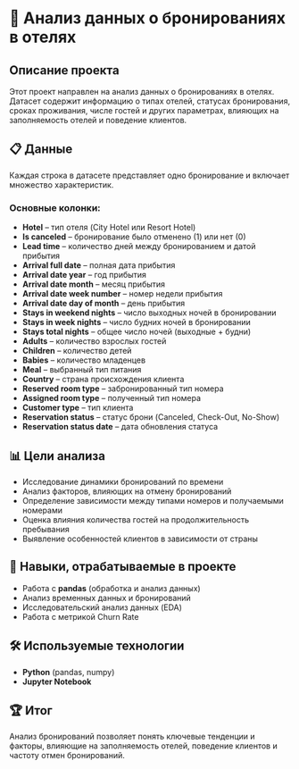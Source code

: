 # 🏨 Анализ данных о бронированиях в отелях

## Описание проекта
Этот проект направлен на анализ данных о бронированиях в отелях. Датасет содержит информацию о типах отелей, статусах бронирования, сроках проживания, числе гостей и других параметрах, влияющих на заполняемость отелей и поведение клиентов.

## 📋 Данные
Каждая строка в датасете представляет одно бронирование и включает множество характеристик.

### Основные колонки:
- **Hotel** – тип отеля (City Hotel или Resort Hotel)
- **Is canceled** – бронирование было отменено (1) или нет (0)
- **Lead time** – количество дней между бронированием и датой прибытия
- **Arrival full date** – полная дата прибытия
- **Arrival date year** – год прибытия
- **Arrival date month** – месяц прибытия
- **Arrival date week number** – номер недели прибытия
- **Arrival date day of month** – день прибытия
- **Stays in weekend nights** – число выходных ночей в бронировании
- **Stays in week nights** – число будних ночей в бронировании
- **Stays total nights** – общее число ночей (выходные + будни)
- **Adults** – количество взрослых гостей
- **Children** – количество детей
- **Babies** – количество младенцев
- **Meal** – выбранный тип питания
- **Country** – страна происхождения клиента
- **Reserved room type** – забронированный тип номера
- **Assigned room type** – полученный тип номера
- **Customer type** – тип клиента
- **Reservation status** – статус брони (Canceled, Check-Out, No-Show)
- **Reservation status date** – дата обновления статуса

## 📊 Цели анализа
- Исследование динамики бронирований по времени
- Анализ факторов, влияющих на отмену бронирований
- Определение зависимости между типами номеров и получаемыми номерами
- Оценка влияния количества гостей на продолжительность пребывания
- Выявление особенностей клиентов в зависимости от страны

## 💪 Навыки, отрабатываемые в проекте
- Работа с **pandas** (обработка и анализ данных)
- Анализ временных данных и бронирований
- Исследовательский анализ данных (EDA)
- Работа с метрикой Churn Rate

## 🛠 Используемые технологии
- **Python** (pandas, numpy)
- **Jupyter Notebook**

## 🏆 Итог
Анализ бронирований позволяет понять ключевые тенденции и факторы, влияющие на заполняемость отелей, поведение клиентов и частоту отмен бронирований.
